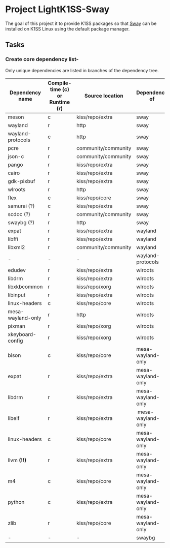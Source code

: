 # Project LightK1SS-Sway
The goal of this project it to provide K1SS packages so that [Sway](https://github.com/swaywm/sway) can be installed on K1SS Linux using the default package manager.

## Tasks
### Create core dependency list-
Only unique dependencies are listed in branches of the dependency tree.

Dependency name | Compile-time (c) or Runtime (r) | Source location | Dependency of
--------------- | ------------------------------- | --------------- | -------------
meson | c | kiss/repo/extra | sway
wayland | r | http | sway
wayland-protocols | c | http | sway
pcre | r | community/community | sway
json-c | r | community/community | sway
pango | r | kiss/repo/extra | sway
cairo | r | kiss/repo/extra | sway
gdk-pixbuf | r | kiss/repo/extra | sway
wlroots | r | http | sway
flex | c | kiss/repo/core | sway
samurai (?) | c | kiss/repo/extra | sway
scdoc (?) | r | community/community | sway
swaybg (?) | r | http | sway
expat | r | kiss/repo/extra | wayland
libffi | r | kiss/repo/extra | wayland
libxml2 | r | community/community | wayland
- | - | - | wayland-protocols
edudev | r | kiss/repo/extra | wlroots
libdrm | r | kiss/repo/extra | wlroots
libxkbcommon | r | kiss/repo/xorg | wlroots
libinput | r | kiss/repo/extra | wlroots
linux-headers | c | kiss/repo/core | wlroots
mesa-wayland-only | r | http | wlroots
pixman | r | kiss/repo/xorg | wlroots
xkeyboard-config | r | kiss/repo/xorg | wlroots
bison | c | kiss/repo/core | mesa-wayland-only
expat | r | kiss/repo/extra | mesa-wayland-only
libdrm | r | kiss/repo/extra | mesa-wayland-only
libelf | r | kiss/repo/extra | mesa-wayland-only
linux-headers | c | kiss/repo/core | mesa-wayland-only
llvm __(!!)__ | r | kiss/repo/extra | mesa-wayland-only
m4 | c | kiss/repo/core | mesa-wayland-only
python | c | kiss/repo/extra | mesa-wayland-only
zlib | r | kiss/repo/core | mesa-wayland-only
- | - | - | swaybg